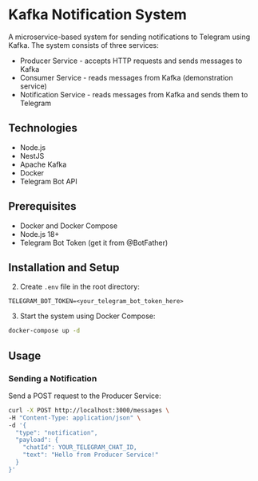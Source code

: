 # Kafka Notification System

A microservice-based system for sending notifications to Telegram using Kafka. The system consists of three services:
- Producer Service - accepts HTTP requests and sends messages to Kafka
- Consumer Service - reads messages from Kafka (demonstration service)
- Notification Service - reads messages from Kafka and sends them to Telegram

## Technologies

- Node.js
- NestJS
- Apache Kafka
- Docker
- Telegram Bot API

## Prerequisites

- Docker and Docker Compose
- Node.js 18+
- Telegram Bot Token (get it from @BotFather)

## Installation and Setup


2. Create `.env` file in the root directory:
```env
TELEGRAM_BOT_TOKEN=<your_telegram_bot_token_here>
```

3. Start the system using Docker Compose:
```bash
docker-compose up -d
```

## Usage

### Sending a Notification

Send a POST request to the Producer Service:

```bash
curl -X POST http://localhost:3000/messages \
-H "Content-Type: application/json" \
-d '{
  "type": "notification",
  "payload": {
    "chatId": YOUR_TELEGRAM_CHAT_ID,
    "text": "Hello from Producer Service!"
  }
}'
```
